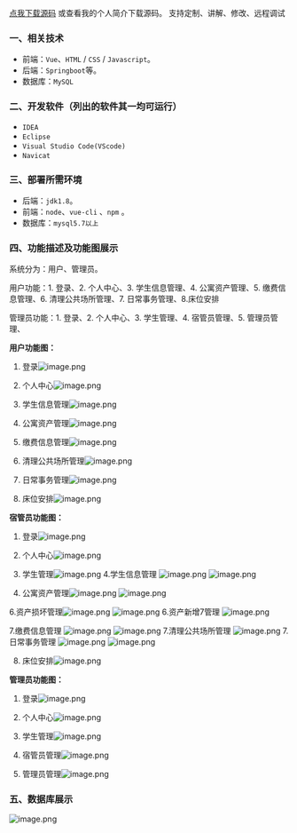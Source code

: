 [点我下载源码](https://www.oneprosol.com/detail/7b4db27d3120433496ce5e18f0533fd1)
或查看我的个人简介下载源码。
支持定制、讲解、修改、远程调试
### 一、相关技术
- 前端：`Vue`、`HTML` / `CSS` / `Javascript`。
- 后端：`Springboot`等。
- 数据库：`MySQL`

### 二、开发软件（列出的软件其一均可运行）
- `IDEA`
- `Eclipse`
- `Visual Studio Code(VScode)`
- `Navicat`
### 三、部署所需环境

- 后端：`jdk1.8`。
- 前端：`node`、`vue-cli` 、`npm`  。
- 数据库：`mysql5.7以上`

### 四、功能描述及功能图展示
系统分为：用户、管理员。

用户功能：1. 登录、2. 个人中心、3. 学生信息管理、4. 公寓资产管理、5. 缴费信息管理、6. 清理公共场所管理、7. 日常事务管理、8.床位安排

管理员功能：1. 登录、2. 个人中心、3. 学生管理、4. 宿管员管理、5. 管理员管理、

**用户功能图：**
1. 登录![image.png](https://pic.picprosol.com/user_upload/c01022ce6584417ca74259d62eeeaa0b/2024-12-25%2011:40:47_image.png)

2. 个人中心![image.png](https://pic.picprosol.com/user_upload/c01022ce6584417ca74259d62eeeaa0b/2024-12-25%2011:40:32_image.png)

3. 学生信息管理![image.png](https://pic.picprosol.com/user_upload/c01022ce6584417ca74259d62eeeaa0b/2024-12-25%2011:41:32_image.png)

4. 公寓资产管理![image.png](https://pic.picprosol.com/user_upload/c01022ce6584417ca74259d62eeeaa0b/2024-12-25%2014:41:35_image.png)

5. 缴费信息管理![image.png](https://pic.picprosol.com/user_upload/c01022ce6584417ca74259d62eeeaa0b/2024-12-25%2014:41:53_image.png)

6. 清理公共场所管理![image.png](https://pic.picprosol.com/user_upload/c01022ce6584417ca74259d62eeeaa0b/2024-12-25%2014:42:13_image.png)

7. 日常事务管理![image.png](https://pic.picprosol.com/user_upload/c01022ce6584417ca74259d62eeeaa0b/2024-12-25%2014:42:27_image.png)

8. 床位安排![image.png](https://pic.picprosol.com/user_upload/c01022ce6584417ca74259d62eeeaa0b/2024-12-25%2014:43:02_image.png)

**宿管员功能图：**
1. 登录![image.png](https://pic.picprosol.com/user_upload/c01022ce6584417ca74259d62eeeaa0b/2024-12-25%2014:12:15_image.png)
2. 个人中心![image.png](https://pic.picprosol.com/user_upload/c01022ce6584417ca74259d62eeeaa0b/2024-12-25%2014:12:50_image.png)
3. 学生管理![image.png](https://pic.picprosol.com/user_upload/c01022ce6584417ca74259d62eeeaa0b/2024-12-25%2014:13:25_image.png)
4.学生信息管理
![image.png](https://pic.picprosol.com/user_upload/c01022ce6584417ca74259d62eeeaa0b/2024-12-25%2014:17:02_image.png)
![image.png](https://pic.picprosol.com/user_upload/c01022ce6584417ca74259d62eeeaa0b/2024-12-25%2014:15:59_image.png)

5. 公寓资产管理![image.png](https://pic.picprosol.com/user_upload/c01022ce6584417ca74259d62eeeaa0b/2024-12-25%2014:19:47_image.png)
![image.png](https://pic.picprosol.com/user_upload/c01022ce6584417ca74259d62eeeaa0b/2024-12-25%2014:18:25_image.png)

6.资产损坏管理![image.png](https://pic.picprosol.com/user_upload/c01022ce6584417ca74259d62eeeaa0b/2024-12-25%2014:21:18_image.png)
![image.png](https://pic.picprosol.com/user_upload/c01022ce6584417ca74259d62eeeaa0b/2024-12-25%2014:21:34_image.png)
6.资产新增7管理
![image.png](https://pic.picprosol.com/user_upload/c01022ce6584417ca74259d62eeeaa0b/2024-12-25%2014:22:51_image.png)

7.缴费信息管理
![image.png](https://pic.picprosol.com/user_upload/c01022ce6584417ca74259d62eeeaa0b/2024-12-25%2014:27:20_image.png)
![image.png](https://pic.picprosol.com/user_upload/c01022ce6584417ca74259d62eeeaa0b/2024-12-25%2014:24:29_image.png)
7.清理公共场所管理
![image.png](https://pic.picprosol.com/user_upload/c01022ce6584417ca74259d62eeeaa0b/2024-12-25%2014:32:29_image.png)
7. 日常事务管理
![image.png](https://pic.picprosol.com/user_upload/c01022ce6584417ca74259d62eeeaa0b/2024-12-25%2014:35:57_image.png)
![image.png](https://pic.picprosol.com/user_upload/c01022ce6584417ca74259d62eeeaa0b/2024-12-25%2014:34:25_image.png)

8. 床位安排![image.png](https://pic.picprosol.com/user_upload/c01022ce6584417ca74259d62eeeaa0b/2024-12-25%2014:37:35_image.png)

**管理员功能图：**
1. 登录![image.png](https://pic.picprosol.com/user_upload/c01022ce6584417ca74259d62eeeaa0b/2024-12-25%2011:33:35_image.png)

2. 个人中心![image.png](https://pic.picprosol.com/user_upload/c01022ce6584417ca74259d62eeeaa0b/2024-12-25%2011:34:36_image.png)

3. 学生管理![image.png](https://pic.picprosol.com/user_upload/c01022ce6584417ca74259d62eeeaa0b/2024-12-25%2011:37:35_image.png)

4. 宿管员管理![image.png](https://pic.picprosol.com/user_upload/c01022ce6584417ca74259d62eeeaa0b/2024-12-25%2011:39:16_image.png)

5. 管理员管理![image.png](https://pic.picprosol.com/user_upload/c01022ce6584417ca74259d62eeeaa0b/2024-12-25%2011:39:46_image.png)

### 五、数据库展示
![image.png](https://pic.picprosol.com/user_upload/c01022ce6584417ca74259d62eeeaa0b/2024-12-25%2014:43:44_image.png)

